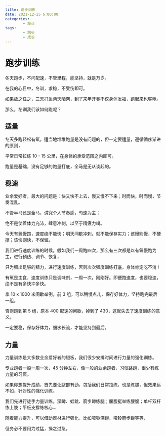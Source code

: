 ```yaml
---
title: 跑步训练
date: 2021-12-25 6:00:00
categories:
        - 观点
tags:
        - 跑步
        - 成长
---
```


# 跑步训练

冬天跑步，不问配速，不管里程，能坚持，就是万岁。

在我的心目中，冬训，求稳，不受伤即可。

如果放之任之，三天打鱼两天晒网，到了来年开春不仅身体发福，跑起来也够呛。

那么，冬训我们该如何跑呢？

## 适量

冬天多跑轻松有氧，适当地堆堆跑量是没有问题的，但一定要适量，遵循循序渐进的原则，

平常日常拉练 10 - 15 公里，在身体的承受范围之内即可。

跑量是基础，没有足够的跑量打底，全马是无从谈起的。

## 稳速

业余爱好者，最大的问题是：快又快不上去，慢又慢不下来；时而快，时而慢，节奏混乱。

不管半马还是全马，讲究个人节奏感，匀速为主；

绝不是仗着体力充沛，肆意冲刺，以至于精疲力竭。

今天有氧慢跑，速度绝不能快；明天间歇冲刺，就不能保存实力；该慢则慢，不硬撑；该快则快，不保留。

我们进行速度训练的时候，假如我们一周跑四次，那么有三次都是以有氧慢跑为主，进行预热、调节、恢复，

只为腾出足够的精力，进行速度训练，否则次次强度训练打底，身体肯定吃不消！

有氧是主食，速度训练只是调味剂，一周一次，刚刚好。即便跑速度，也要稳速，绝不是有多快冲多快。

拿 10 x 1000 米间歇举例，前 3 组，可以稍慢点儿，保存好体力，坚持跑完最后一组，

否则跑到第 5 组，原本 400 配速的间歇，掉到了 430，这就失去了速度训练的意义。

一定要稳，保存好体力，细水长流，才能坚持到最后。

## 力量

力量训练是大多数业余爱好者的短板，我们很少安排时间进行力量的强化训练。

专业跑者一般一周一次，45 分钟左右，像一般的业余跑者，习惯路跑，很少有练力量的习惯。

如果你想提升成绩，首先要让腿部有劲，包括我们日常拉练，也是练腿，但效果远不如，针对性的强化训练。

我们先进行徒手力量训练，深蹲、蛙跳、箭步蹲练腿；腰腹挺举练腰腹；单杆双杆练上肢；平板支撑练核心...

随着能力提升，可以借助器材进行强化，比如哑铃深蹲、哑铃箭步蹲等等，

但务必不要用力过猛，操之过急。
